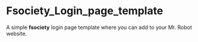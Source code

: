 # Fsociety_Login_page_template

A simple <b>fsociety</b> login page template where you can add to your Mr. Robot website.


